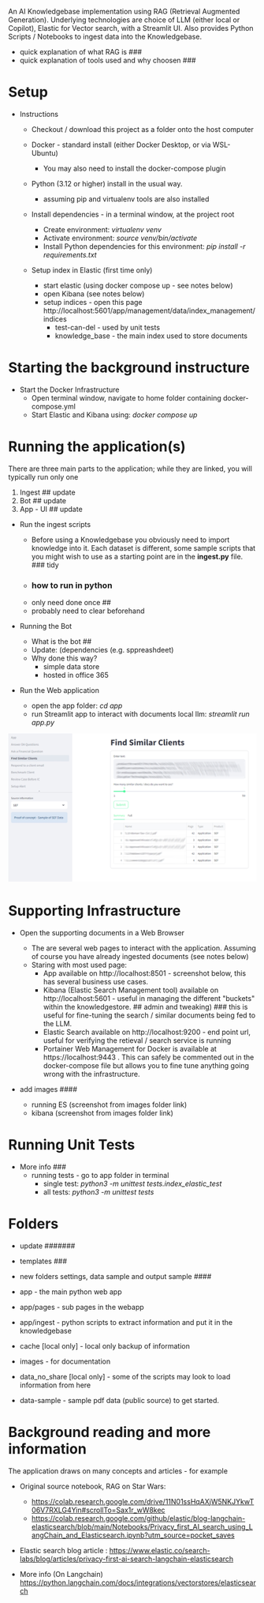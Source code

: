 An AI Knowledgebase implementation using RAG (Retrieval Augmented Generation). Underlying technologies are choice of LLM (either local or Copilot), Elastic for Vector search, with a Streamlit UI. Also provides Python Scripts / Notebooks to ingest data into the Knowledgebase.

* quick explanation of what RAG is ###
* quick explanation of tools used and why choosen ###

# Setup

* Instructions 
    * Checkout / download this project as a folder onto the host computer

    * Docker - standard install (either Docker Desktop, or via WSL-Ubuntu)
        * You may also need to install the docker-compose plugin 

    * Python (3.12 or higher) install in the usual way.
        * assuming pip and virtualenv tools are also installed

    * Install dependencies - in a terminal window, at the project root
        * Create environment: _virtualenv venv_
        * Activate environment: _source venv/bin/activate_
        * Install Python dependencies for this environment: _pip install -r requirements.txt_

    * Setup index in Elastic (first time only)
        * start elastic (using docker compose up - see notes below)
        * open Kibana (see notes below)
        * setup indices - open this page http://localhost:5601/app/management/data/index_management/indices
            * test-can-del - used by unit tests
            * knowledge_base - the main index used to store documents




# Starting the background instructure

* Start the Docker Infrastructure 
    * Open terminal window, navigate to home folder containing docker-compose.yml
    * Start Elastic and Kibana using: _docker compose up_



# Running the application(s)

There are three main parts to the application; while they are linked, you will typically run only one 
1. Ingest ## update
1. Bot ## update
1. App - UI ## update

* Run the ingest scripts
    * Before using a Knowledgebase you obviously need to import knowledge into it. Each dataset is different, some sample scripts that you might wish to use as a starting point are in the **ingest.py** file. ### tidy
    * ### how to run in python ###
    * only need done once ##
    * probably need to clear beforehand

* Running the Bot
    * What is the bot ##
    * Update: (dependencies (e.g. sppreashdeet)
    * Why done this way?
        * simple data store
        * hosted in office 365


* Run the Web application
    * open the app folder: _cd app_
    * run Streamlit app to interact with documents local llm: _streamlit run app.py_

![Screenshot of Streamlit Web App](images/screenshot.jpg "Screenshot of Web App")




# Supporting Infrastructure

* Open the supporting documents  in a Web Browser
    *  The are several web pages to interact with the application. Assuming of course you have already ingested documents (see notes below)
    * Staring with most used page:
        * App available on http://localhost:8501 - screenshot below, this has several business use cases.
        * Kibana (Elastic Search Management tool) available on http://localhost:5601  - useful in managing the different "buckets" within the knowledgestore. ## admin and tweaking) ### this is useful for fine-tuning the search / similar documents being fed to the LLM.
        * Elastic Search available on  http://localhost:9200 - end point url, useful for verifying the retieval / search service is running
        * Portainer Web Management for Docker is available at https://localhost:9443 . This can safely be commented out in the docker-compose file but allows you to fine tune anything going wrong with the infrastructure.


* add images ####
    * running ES (screenshot from images folder link)
    * kibana (screenshot from images folder link)


# Running Unit Tests
* More info ###
    * running tests - go to app folder in terminal
        * single test: _python3 -m unittest tests.index_elastic_test_
        * all tests: _python3 -m unittest tests_

# Folders 
*  update #######

* templates ###
* new folders settings, data sample and output sample ####

* app - the main python web app
* app/pages - sub pages in the webapp
* app/ingest - python scripts to extract information and put it in the knowledgebase
* cache [local only] - local only backup of information
* images - for documentation
* data_no_share [local only] - some of the scripts may look to load information from here
* data-sample - sample pdf data (public source) to get started.


# Background reading and more information

The application draws on many concepts and articles - for example

* Original source notebook, RAG on Star Wars: 
    * https://colab.research.google.com/drive/11N01ssHqAXjW5NKJYkwT06V7RXLG4Yin#scrollTo=Sax1r_wW8kec
    * https://colab.research.google.com/github/elastic/blog-langchain-elasticsearch/blob/main/Notebooks/Privacy_first_AI_search_using_LangChain_and_Elasticsearch.ipynb?utm_source=pocket_saves

* Elastic search blog article : https://www.elastic.co/search-labs/blog/articles/privacy-first-ai-search-langchain-elasticsearch
* More info (On Langchain) https://python.langchain.com/docs/integrations/vectorstores/elasticsearch
